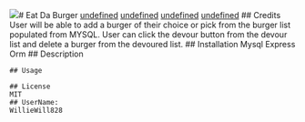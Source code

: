 ![](https://img.shields.io/badge/Rutgers-100.0%25-red)# Eat Da Burger
    [undefined](#Installations)
    [undefined](#Usage)
    [undefined](#Credits)
    [undefined](#License)
    ## Credits 
    User will be able to add a burger of their choice or pick from the burger list populated from MYSQL. User can click the devour button from the devour list and delete a burger from the devoured list. 
    ## Installation
    Mysql Express Orm 
    ## Description
    
    ## Usage 
    
    ## License 
    MIT
    ## UserName:
    WillieWill828